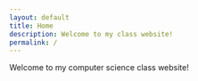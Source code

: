 ```yaml
---
layout: default
title: Home
description: Welcome to my class website!
permalink: /
---
```


Welcome to my computer science class website!